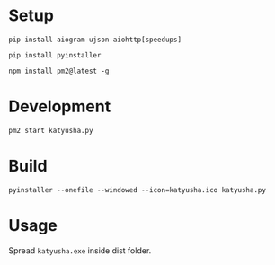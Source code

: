 # Setup

```pip install aiogram ujson aiohttp[speedups]```

```pip install pyinstaller```

```npm install pm2@latest -g```

# Development

```pm2 start katyusha.py```

# Build

```pyinstaller --onefile --windowed --icon=katyusha.ico katyusha.py```

# Usage

Spread ```katyusha.exe``` inside dist folder.
